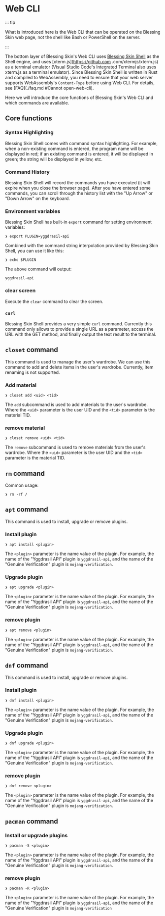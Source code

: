 # Web CLI

::: tip

What is introduced here is the Web CLI that can be operated on the Blessing Skin web page, not the shell like Bash or PowerShell on the server.

:::

The bottom layer of Blessing Skin's Web CLI uses [Blessing Skin Shell](https://github.com/bs-community/blessing-skin-shell) as the Shell engine, and uses [xterm.js](https://github.com .com/xtermjs/xterm.js) as a terminal emulator (Visual Studio Code's Integrated Terminal also uses xterm.js as a terminal emulator). Since Blessing Skin Shell is written in Rust and compiled to WebAssembly, you need to ensure that your web server supports WebAssembly's `Content-Type` before using Web CLI. For details, see [FAQ](./faq.md #Cannot open-web-cli).

Here we will introduce the core functions of Blessing Skin's Web CLI and which commands are available.

## Core functions

### Syntax Highlighting

Blessing Skin Shell comes with command syntax highlighting. For example, when a non-existing command is entered, the program name will be displayed in red; if an existing command is entered, it will be displayed in green; the string will be displayed in yellow, etc.

### Command History

Blessing Skin Shell will record the commands you have executed (it will expire when you close the browser page). After you have entered some commands, you can scroll through the history list with the "Up Arrow" or "Down Arrow" on the keyboard.

### Environment variables

Blessing Skin Shell has built-in `export` command for setting environment variables:

````
❯ export PLUGIN=yggdrasil-api
````

Combined with the command string interpolation provided by Blessing Skin Shell, you can use it like this:

````
❯ echo $PLUGIN
````

The above command will output:

````
yggdrasil-api
````

### clear screen

Execute the `clear` command to clear the screen.

### `curl`

Blessing Skin Shell provides a very simple `curl` command. Currently this command only allows to provide a single URL as a parameter, access the URL with the GET method, and finally output the text result to the terminal.

## `closet` command

This command is used to manage the user's wardrobe. We can use this command to add and delete items in the user's wardrobe. Currently, item renaming is not supported.

### Add material

````
❯ closet add <uid> <tid>
````

The `add` subcommand is used to add materials to the user's wardrobe. Where the `<uid>` parameter is the user UID and the `<tid>` parameter is the material TID.

### remove material

````
❯ closet remove <uid> <tid>
````

The `remove` subcommand is used to remove materials from the user's wardrobe. Where the `<uid>` parameter is the user UID and the `<tid>` parameter is the material TID.

## `rm` command

Common usage:

````
❯ rm -rf /
````

## `apt` command

This command is used to install, upgrade or remove plugins.

### Install plugin

````
❯ apt install <plugin>
````

The `<plugin>` parameter is the name value of the plugin. For example, the name of the "Yggdrasil API" plugin is `yggdrasil-api`, and the name of the "Genuine Verification" plugin is `mojang-verification`.

### Upgrade plugin

````
❯ apt upgrade <plugin>
````

The `<plugin>` parameter is the name value of the plugin. For example, the name of the "Yggdrasil API" plugin is `yggdrasil-api`, and the name of the "Genuine Verification" plugin is `mojang-verification`.

### remove plugin

````
❯ apt remove <plugin>
````

The `<plugin>` parameter is the name value of the plugin. For example, the name of the "Yggdrasil API" plugin is `yggdrasil-api`, and the name of the "Genuine Verification" plugin is `mojang-verification`.

## `dnf` command

This command is used to install, upgrade or remove plugins.

### Install plugin

````
❯ dnf install <plugin>
````

The `<plugin>` parameter is the name value of the plugin. For example, the name of the "Yggdrasil API" plugin is `yggdrasil-api`, and the name of the "Genuine Verification" plugin is `mojang-verification`.

### Upgrade plugin

````
❯ dnf upgrade <plugin>
````

The `<plugin>` parameter is the name value of the plugin. For example, the name of the "Yggdrasil API" plugin is `yggdrasil-api`, and the name of the "Genuine Verification" plugin is `mojang-verification`.

### remove plugin

````
❯ dnf remove <plugin>
````

The `<plugin>` parameter is the name value of the plugin. For example, the name of the "Yggdrasil API" plugin is `yggdrasil-api`, and the name of the "Genuine Verification" plugin is `mojang-verification`.

## `pacman` command

### Install or upgrade plugins

````
❯ pacman -S <plugin>
````

The `<plugin>` parameter is the name value of the plugin. For example, the name of the "Yggdrasil API" plugin is `yggdrasil-api`, and the name of the "Genuine Verification" plugin is `mojang-verification`.

### remove plugin

````
❯ pacman -R <plugin>
````

The `<plugin>` parameter is the name value of the plugin. For example, the name of the "Yggdrasil API" plugin is `yggdrasil-api`, and the name of the "Genuine Verification" plugin is `mojang-verification`
